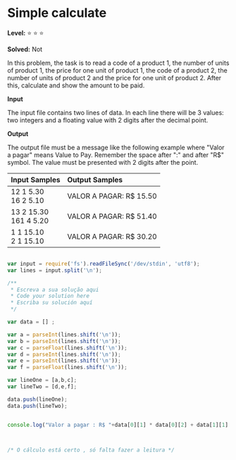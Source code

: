 # Simple calculate

**Level:** :star: :star: :star:

**Solved:** Not 

In this problem, the task is to read a code of a product 1, the number of units of product 1, the price for one unit of product 1, the code of a product 2, the number of units of product 2 and the price for one unit of product 2. After this, calculate and show the amount to be paid.

**Input**

The input file contains two lines of data. In each line there will be 3 values: two integers and a floating value with 2 digits after the decimal point.

**Output**

The output file must be a message like the following example where "Valor a pagar" means Value to Pay. Remember the space after ":" and after "R$" symbol. The value must be presented with 2 digits after the point.

|Input Samples|	Output Samples|
|:--|:--|
|12 1 5.30 <br> 16 2 5.10 | VALOR A PAGAR: R$ 15.50 |
|13 2 15.30 <br> 161 4 5.20|VALOR A PAGAR: R$ 51.40
|1 1 15.10 <br> 2 1 15.10 |VALOR A PAGAR: R$ 30.20 |

```javascript 

var input = require('fs').readFileSync('/dev/stdin', 'utf8');
var lines = input.split('\n');

/**
 * Escreva a sua solução aqui
 * Code your solution here
 * Escriba su solución aquí
 */

var data = [] ;

var a = parseInt(lines.shift('\n'));
var b = parseInt(lines.shift('\n'));
var c = parseFloat(lines.shift('\n'));
var d = parseInt(lines.shift('\n'));
var e = parseInt(lines.shift('\n'));
var f = parseFloat(lines.shift('\n'));

var lineOne = [a,b,c];
var lineTwo = [d,e,f];

data.push(lineOne);
data.push(lineTwo);


console.log("Valor a pagar : R$ "+data[0][1] * data[0][2] + data[1][1] * data[1][2]);



/* O cálculo está certo , só falta fazer a leitura */


```